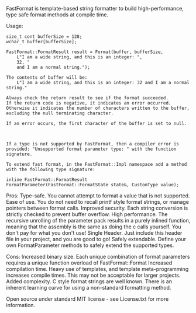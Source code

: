 FastFormat is template-based string formatter to build high-performance, type safe format methods at compile time.


Usage:

	size_t cont bufferSize = 128;
	wchar_t buffer[bufferSize];

	FastFormat::FormatResult result = Format(buffer, bufferSize, 
		L"I am a wide string, and this is an integer: ", 
		32, " 
		and I am a normal string.");

	The contents of buffer will be:
		L"I am a wide string, and this is an integer: 32 and I am a normal string."

	Always check the return result to see if the format succeeded.
	If the return code is negative, it indicates an error occurred. Otherwise it indicates the number of characters written to the buffer, excluding the null terminating character.

	If an error occurs, the first character of the buffer is set to null.



	If a type is not supported by FastFormat, then a compiler error is provided: "Unsupported format parameter type: " with the function signature.

	To extend fast format, in the FastFormat::Impl namespace add a method with the following type signature:

	inline FastFormat::FormatResult FormatParameter(FastFormat::FormatState state&, CustomType value);


Pros:
	Type-safe.			You cannot attempt to format a value that is not supported.
	Ease of use.		You do not need to recall printf style format strings, or manage pointers between format calls.
	Improved security.	Each string conversion is strictly checked to prevent buffer overflow. 
	High performance.	The recursive unrolling of the parameter pack results in a purely inlined function, meaning that the assembly is the same as doing the c calls yourself. You don't pay for what you don't use!
	Single Header.		Just include this header file in your project, and you are good to go!
	Safely extendable.	Define your own FormatParameter methods to safely extend the supported types.

Cons:
	Increased binary size.			Each unique combination of format parameters requires a unique function overload of FastFormat::Format
	Increased compilation time.		Heavy use of templates, and template meta-programming increases compile times. This may not be acceptable for larger projects.
	Added complexity.				C style format strings are well known. There is an inherent learning curve for using a non-standard formatting method.

Open source under standard MIT license - see License.txt for more information.
